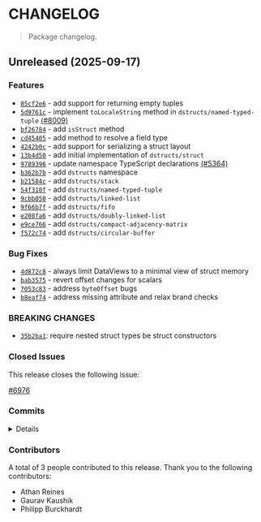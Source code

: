# CHANGELOG

> Package changelog.

<section class="release" id="unreleased">

## Unreleased (2025-09-17)

<section class="features">

### Features

-   [`05cf2e6`](https://github.com/stdlib-js/stdlib/commit/05cf2e6e36c42b9db322e14f5bc78adf4d3901f9) - add support for returning empty tuples
-   [`5d9761c`](https://github.com/stdlib-js/stdlib/commit/5d9761cfdea3389f82ca75aa262a9fc3ddf89439) - implement `toLocaleString` method in `dstructs/named-typed-tuple` [(#8009)](https://github.com/stdlib-js/stdlib/pull/8009)
-   [`bf26784`](https://github.com/stdlib-js/stdlib/commit/bf26784b458dee86137cc92cb269719cb6e0799e) - add `isStruct` method
-   [`cd45405`](https://github.com/stdlib-js/stdlib/commit/cd4540545270de354c76083e571c587ac3c59a6e) - add method to resolve a field type
-   [`4242b0c`](https://github.com/stdlib-js/stdlib/commit/4242b0cfa7df434d6b33ca306acfbb24d573cfa5) - add support for serializing a struct layout
-   [`13b4d50`](https://github.com/stdlib-js/stdlib/commit/13b4d50284b4f5ba44c714add98ae8d04606cb86) - add initial implementation of `dstructs/struct`
-   [`9789396`](https://github.com/stdlib-js/stdlib/commit/9789396bd5111e963f4662c57c6b4159d4166946) - update namespace TypeScript declarations [(#5364)](https://github.com/stdlib-js/stdlib/pull/5364)
-   [`b362b7b`](https://github.com/stdlib-js/stdlib/commit/b362b7b1a0ec5ac2183fc54663e51f38f6db52e5) - add `dstructs` namespace
-   [`b21584c`](https://github.com/stdlib-js/stdlib/commit/b21584cb237c4fda9d617313881ed4fa0e6307e0) - add `dstructs/stack`
-   [`54f310f`](https://github.com/stdlib-js/stdlib/commit/54f310fb122b05038de174d03acbec6d2f84a5a9) - add `dstructs/named-typed-tuple`
-   [`9cbb050`](https://github.com/stdlib-js/stdlib/commit/9cbb0501b718418e3722d5d44a7e21a72080edb7) - add `dstructs/linked-list`
-   [`9f66b7f`](https://github.com/stdlib-js/stdlib/commit/9f66b7f6d12b1897bf9692e780cc4b3e51355810) - add `dstructs/fifo`
-   [`e208fa6`](https://github.com/stdlib-js/stdlib/commit/e208fa66285056dc232f51c354215d2fe46032e9) - add `dstructs/doubly-linked-list`
-   [`e9ce766`](https://github.com/stdlib-js/stdlib/commit/e9ce76615e34f13dce149feed5f7ffeda17ca5c2) - add `dstructs/compact-adjacency-matrix`
-   [`f572c74`](https://github.com/stdlib-js/stdlib/commit/f572c746191a2d8bac1ddf173d9143bdd0e493e6) - add `dstructs/circular-buffer`

</section>

<!-- /.features -->

<section class="bug-fixes">

### Bug Fixes

-   [`4d872c8`](https://github.com/stdlib-js/stdlib/commit/4d872c85075efbb806cae6e16043bd6edc6ab55c) - always limit DataViews to a minimal view of struct memory
-   [`bab3575`](https://github.com/stdlib-js/stdlib/commit/bab35754c3c4269f78c0968bdd09c4e59d435f0c) - revert offset changes for scalars
-   [`7053c83`](https://github.com/stdlib-js/stdlib/commit/7053c83f7aa75b9f9682b355be6d73cf868835ba) - address `byteOffset` bugs
-   [`b8eaf74`](https://github.com/stdlib-js/stdlib/commit/b8eaf74c49f8c0c5b256de4640a10e57bfa7d790) - address missing attribute and relax brand checks

</section>

<!-- /.bug-fixes -->

<section class="breaking-changes">

### BREAKING CHANGES

-   [`35b2ba1`](https://github.com/stdlib-js/stdlib/commit/35b2ba1424e7e89e9cd0f4cb5a199738a3f98747): require nested struct types be struct constructors

</section>

<!-- /.breaking-changes -->

<section class="issues">

### Closed Issues

This release closes the following issue:

[#6976](https://github.com/stdlib-js/stdlib/issues/6976)

</section>

<!-- /.issues -->

<section class="commits">

### Commits

<details>

-   [`05cf2e6`](https://github.com/stdlib-js/stdlib/commit/05cf2e6e36c42b9db322e14f5bc78adf4d3901f9) - **feat:** add support for returning empty tuples _(by Athan Reines)_
-   [`9629e2e`](https://github.com/stdlib-js/stdlib/commit/9629e2ee35e901567a51fcd79e2c13156ed46053) - **test:** add tests for `slice` method in `dstructs/named-typed-tuple` [(#8057)](https://github.com/stdlib-js/stdlib/pull/8057) _(by Gaurav Kaushik, Athan Reines)_
-   [`d8ad76b`](https://github.com/stdlib-js/stdlib/commit/d8ad76b37fa2b01cd66585f6389f415f61246a63) - **test:** add tests for `toJSON` method in `dstructs/named-typed-tuple` [(#8049)](https://github.com/stdlib-js/stdlib/pull/8049) _(by Gaurav Kaushik, Athan Reines)_
-   [`a540e07`](https://github.com/stdlib-js/stdlib/commit/a540e076b9bfeacd4c7e85add92d095f1ca042bf) - **test:** add tests for `forEach` method in `dstructs/named-typed-tuple` [(#8042)](https://github.com/stdlib-js/stdlib/pull/8042) _(by Gaurav Kaushik, Athan Reines)_
-   [`f501596`](https://github.com/stdlib-js/stdlib/commit/f501596714b0f5d5d54416aefba7fff57b000760) - **test:** add tests for `toString` method in `dstructs/named-typed-tuple` [(#8041)](https://github.com/stdlib-js/stdlib/pull/8041) _(by Gaurav Kaushik, Athan Reines)_
-   [`5d9761c`](https://github.com/stdlib-js/stdlib/commit/5d9761cfdea3389f82ca75aa262a9fc3ddf89439) - **feat:** implement `toLocaleString` method in `dstructs/named-typed-tuple` [(#8009)](https://github.com/stdlib-js/stdlib/pull/8009) _(by Gaurav Kaushik, Athan Reines, stdlib-bot)_
-   [`90b8f5a`](https://github.com/stdlib-js/stdlib/commit/90b8f5a00c6a252d4f66b3d3e22ad8009efa96d6) - **test:** update test messages _(by Athan Reines)_
-   [`389cecc`](https://github.com/stdlib-js/stdlib/commit/389cecc1b8f977b3923e2f2ed13aa119c25f5bc0) - **test:** fix variable name _(by Athan Reines)_
-   [`7add020`](https://github.com/stdlib-js/stdlib/commit/7add0201c13e56a0381926ccfd4073c84eaf2ed4) - **test:** use standardized assertion messages and fix lint errors _(by Philipp Burckhardt)_
-   [`07f7c05`](https://github.com/stdlib-js/stdlib/commit/07f7c0522c73e6ad9505e1d45035ae439344200d) - **test:** use standardized assertion messages and fix lint errors _(by Philipp Burckhardt)_
-   [`f344466`](https://github.com/stdlib-js/stdlib/commit/f344466c6dcfb8f52d7f3148acaadd52772938da) - **test:** use .strictEqual() instead of .equal() and fix lint errors _(by Philipp Burckhardt)_
-   [`bf26784`](https://github.com/stdlib-js/stdlib/commit/bf26784b458dee86137cc92cb269719cb6e0799e) - **feat:** add `isStruct` method _(by Athan Reines)_
-   [`76ebd1b`](https://github.com/stdlib-js/stdlib/commit/76ebd1b06c85827a8166579c0a97c6bb20737e24) - **refactor:** use assert utility _(by Athan Reines)_
-   [`5aeb4ef`](https://github.com/stdlib-js/stdlib/commit/5aeb4ef105b90890e89ab138a55316c2d6546f71) - **chore:** update package meta data [(#7442)](https://github.com/stdlib-js/stdlib/pull/7442) _(by stdlib-bot)_
-   [`6d57645`](https://github.com/stdlib-js/stdlib/commit/6d576457c3f4c7ed67481aaf6161d7c1c63874eb) - **docs:** fix descriptions _(by Athan Reines)_
-   [`35b2ba1`](https://github.com/stdlib-js/stdlib/commit/35b2ba1424e7e89e9cd0f4cb5a199738a3f98747) - **refactor:** require nested struct types be struct constructors _(by Athan Reines)_
-   [`cd45405`](https://github.com/stdlib-js/stdlib/commit/cd4540545270de354c76083e571c587ac3c59a6e) - **feat:** add method to resolve a field type _(by Athan Reines)_
-   [`009da93`](https://github.com/stdlib-js/stdlib/commit/009da9301a20e2dedd243ba9b7f747fd962f105e) - **docs:** fix types _(by Athan Reines)_
-   [`4242b0c`](https://github.com/stdlib-js/stdlib/commit/4242b0cfa7df434d6b33ca306acfbb24d573cfa5) - **feat:** add support for serializing a struct layout _(by Athan Reines)_
-   [`1d86748`](https://github.com/stdlib-js/stdlib/commit/1d867483b41d6624413b5e7e2f50610158a5fe92) - **docs:** update parameter description _(by Athan Reines)_
-   [`4d872c8`](https://github.com/stdlib-js/stdlib/commit/4d872c85075efbb806cae6e16043bd6edc6ab55c) - **fix:** always limit DataViews to a minimal view of struct memory _(by Athan Reines)_
-   [`4ecf9ad`](https://github.com/stdlib-js/stdlib/commit/4ecf9ad5376fd7362fa915b9a9308b3d9cb271b8) - **refactor:** create a minimal view _(by Athan Reines)_
-   [`bab3575`](https://github.com/stdlib-js/stdlib/commit/bab35754c3c4269f78c0968bdd09c4e59d435f0c) - **fix:** revert offset changes for scalars _(by Athan Reines)_
-   [`7053c83`](https://github.com/stdlib-js/stdlib/commit/7053c83f7aa75b9f9682b355be6d73cf868835ba) - **fix:** address `byteOffset` bugs _(by Athan Reines)_
-   [`578606d`](https://github.com/stdlib-js/stdlib/commit/578606d017a4b5422da0f7e7cab73d80c97271e1) - **docs:** add note _(by Athan Reines)_
-   [`b8eaf74`](https://github.com/stdlib-js/stdlib/commit/b8eaf74c49f8c0c5b256de4640a10e57bfa7d790) - **fix:** address missing attribute and relax brand checks _(by Athan Reines)_
-   [`f4a90b1`](https://github.com/stdlib-js/stdlib/commit/f4a90b18816acbb01c3c5afd7fba965c8a617ec1) - **chore:** add test and benchmark stubs _(by Athan Reines)_
-   [`24a79a0`](https://github.com/stdlib-js/stdlib/commit/24a79a0b97e2191aa52abe3fe336505472060d35) - **docs:** add note _(by Athan Reines)_
-   [`195071c`](https://github.com/stdlib-js/stdlib/commit/195071c47d1088fc1b024023c9b9b693fc6282cb) - **style:** disable lint rule _(by Athan Reines)_
-   [`13b4d50`](https://github.com/stdlib-js/stdlib/commit/13b4d50284b4f5ba44c714add98ae8d04606cb86) - **feat:** add initial implementation of `dstructs/struct` _(by Athan Reines)_
-   [`3755dd5`](https://github.com/stdlib-js/stdlib/commit/3755dd57eaedf6fae43a5fabc0be8a887fd30a12) - **docs:** update related packages sections [(#6418)](https://github.com/stdlib-js/stdlib/pull/6418) _(by stdlib-bot)_
-   [`3ee65c8`](https://github.com/stdlib-js/stdlib/commit/3ee65c87a762ab26fe1b97487f799f5a740afe17) - **docs:** update related packages sections [(#5936)](https://github.com/stdlib-js/stdlib/pull/5936) _(by stdlib-bot)_
-   [`5ff74c4`](https://github.com/stdlib-js/stdlib/commit/5ff74c49798543b846d66f6b7eb7e64b5b3d7aa6) - **docs:** update related packages sections [(#5529)](https://github.com/stdlib-js/stdlib/pull/5529) _(by stdlib-bot)_
-   [`3ec92ae`](https://github.com/stdlib-js/stdlib/commit/3ec92aeaefd8a73587ab8a9e153e654da87c553f) - **docs:** update related packages sections [(#5401)](https://github.com/stdlib-js/stdlib/pull/5401) _(by stdlib-bot)_
-   [`f2f05d9`](https://github.com/stdlib-js/stdlib/commit/f2f05d91b9e5960b7c69a7d157a50ede9b381335) - **docs:** update related packages sections [(#5384)](https://github.com/stdlib-js/stdlib/pull/5384) _(by stdlib-bot)_
-   [`3772f8f`](https://github.com/stdlib-js/stdlib/commit/3772f8f53a07408b72cf4ec3e8334758f9aded0d) - **docs:** update namespace table of contents [(#5366)](https://github.com/stdlib-js/stdlib/pull/5366) _(by stdlib-bot, Philipp Burckhardt)_
-   [`9789396`](https://github.com/stdlib-js/stdlib/commit/9789396bd5111e963f4662c57c6b4159d4166946) - **feat:** update namespace TypeScript declarations [(#5364)](https://github.com/stdlib-js/stdlib/pull/5364) _(by stdlib-bot)_
-   [`b362b7b`](https://github.com/stdlib-js/stdlib/commit/b362b7b1a0ec5ac2183fc54663e51f38f6db52e5) - **feat:** add `dstructs` namespace _(by Athan Reines)_
-   [`b21584c`](https://github.com/stdlib-js/stdlib/commit/b21584cb237c4fda9d617313881ed4fa0e6307e0) - **feat:** add `dstructs/stack` _(by Athan Reines)_
-   [`54f310f`](https://github.com/stdlib-js/stdlib/commit/54f310fb122b05038de174d03acbec6d2f84a5a9) - **feat:** add `dstructs/named-typed-tuple` _(by Athan Reines)_
-   [`9cbb050`](https://github.com/stdlib-js/stdlib/commit/9cbb0501b718418e3722d5d44a7e21a72080edb7) - **feat:** add `dstructs/linked-list` _(by Athan Reines)_
-   [`9f66b7f`](https://github.com/stdlib-js/stdlib/commit/9f66b7f6d12b1897bf9692e780cc4b3e51355810) - **feat:** add `dstructs/fifo` _(by Athan Reines)_
-   [`e208fa6`](https://github.com/stdlib-js/stdlib/commit/e208fa66285056dc232f51c354215d2fe46032e9) - **feat:** add `dstructs/doubly-linked-list` _(by Athan Reines)_
-   [`e9ce766`](https://github.com/stdlib-js/stdlib/commit/e9ce76615e34f13dce149feed5f7ffeda17ca5c2) - **feat:** add `dstructs/compact-adjacency-matrix` _(by Athan Reines)_
-   [`f572c74`](https://github.com/stdlib-js/stdlib/commit/f572c746191a2d8bac1ddf173d9143bdd0e493e6) - **feat:** add `dstructs/circular-buffer` _(by Athan Reines)_

</details>

</section>

<!-- /.commits -->

<section class="contributors">

### Contributors

A total of 3 people contributed to this release. Thank you to the following contributors:

-   Athan Reines
-   Gaurav Kaushik
-   Philipp Burckhardt

</section>

<!-- /.contributors -->

</section>

<!-- /.release -->

